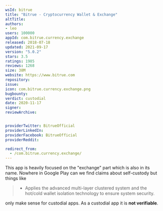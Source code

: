 ```yaml
---
wsId: bitrue
title: "Bitrue - Cryptocurrency Wallet & Exchange"
altTitle: 
authors:
- leo
users: 100000
appId: com.bitrue.currency.exchange
released: 2018-07-18
updated: 2021-09-17
version: "5.0.2"
stars: 3.5
ratings: 1985
reviews: 1268
size: 38M
website: https://www.bitrue.com
repository: 
issue: 
icon: com.bitrue.currency.exchange.png
bugbounty: 
verdict: custodial
date: 2020-11-17
signer: 
reviewArchive:


providerTwitter: BitrueOfficial
providerLinkedIn: 
providerFacebook: BitrueOfficial
providerReddit: 

redirect_from:
  - /com.bitrue.currency.exchange/
---
```



This app is heavily focused on the "exchange" part which is also in its name.
Nowhere in Google Play can we find claims about self-custody but things like

> - Applies the advanced multi-layer clustered system and the hot/cold wallet
  isolation technology to ensure system security.

only make sense for custodial apps. As a custodial app it is **not verifiable**.
